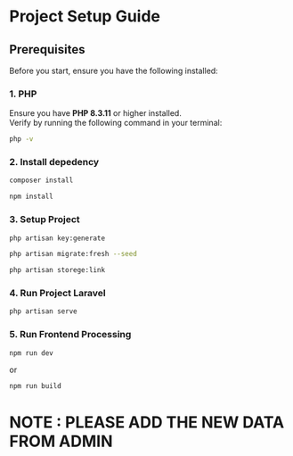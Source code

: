 # Project Setup Guide

## Prerequisites

Before you start, ensure you have the following installed:

### 1. PHP
Ensure you have **PHP 8.3.11** or higher installed.  
Verify by running the following command in your terminal:
```bash
php -v
```

### 2. Install depedency
```bash
composer install
```

```bash
npm install
```

### 3. Setup Project
```bash
php artisan key:generate
```
```bash
php artisan migrate:fresh --seed
```
```bash
php artisan storege:link
```

### 4. Run Project Laravel
```bash
php artisan serve
```

### 5. Run Frontend Processing
```bash
npm run dev
```
 or 
 ```bash
npm run build
```
<h1>NOTE : PLEASE ADD THE NEW DATA FROM ADMIN</h1>
